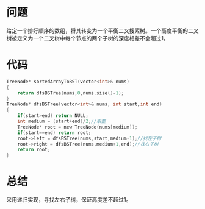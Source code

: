 # 问题
给定一个排好顺序的数组，将其转变为一个平衡二叉搜索树。一个高度平衡的二叉树被定义为一个二叉树中每个节点的两个子树的深度相差不会超过1。
# 代码
```c
TreeNode* sortedArrayToBST(vector<int>& nums)
{
    return dfsBSTree(nums,0,nums.size()-1);
}
TreeNode* dfsBSTree(vector<int>& nums, int start,int end)
{
    if(start>end) return NULL;
    int medium = (start+end)/2;//取整
    TreeNode* root = new TreeNode(nums[medium]);
    if(start==end) return root;
    root->left = dfsBSTree(nums,start,medium-1);//找左子树
    root->right = dfsBSTree(nums,medium+1,end);//找右子树
    return root;
}
```
# 总结
采用递归实现，寻找左右子树，保证高度差不超过1。
